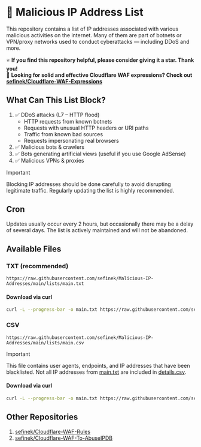# 📃 Malicious IP Address List
This repository contains a list of IP addresses associated with various malicious activities on the internet.
Many of them are part of botnets or VPN/proxy networks used to conduct cyberattacks — including DDoS and more.

⭐ **If you find this repository helpful, please consider giving it a star. Thank you!**  
📄 **Looking for solid and effective Cloudflare WAF expressions? Check out [sefinek/Cloudflare-WAF-Expressions](https://github.com/sefinek/Cloudflare-WAF-Expressions)**


## What Can This List Block?
1. ✅ DDoS attacks (L7 – HTTP flood)
    - HTTP requests from known botnets
    - Requests with unusual HTTP headers or URI paths
    - Traffic from known bad sources
    - Requests impersonating real browsers
2. ✅ Malicious bots & crawlers
3. ✅ Bots generating artificial views (useful if you use Google AdSense)
4. ✅ Malicious VPNs & proxies

> [!IMPORTANT]  
> Blocking IP addresses should be done carefully to avoid disrupting legitimate traffic. Regularly updating the list is highly recommended.


## Cron
Updates usually occur every 2 hours, but occasionally there may be a delay of several days. The list is actively maintained and will not be abandoned.


## Available Files
### TXT (recommended)
```text
https://raw.githubusercontent.com/sefinek/Malicious-IP-Addresses/main/lists/main.txt
```

#### Download via curl
```bash
curl -L --progress-bar -o main.txt https://raw.githubusercontent.com/sefinek/Malicious-IP-Addresses/main/lists/main.txt
```

### CSV
```text
https://raw.githubusercontent.com/sefinek/Malicious-IP-Addresses/main/lists/main.csv
```

> [!IMPORTANT]  
> This file contains user agents, endpoints, and IP addresses that have been blacklisted.
> Not all IP addresses from [main.txt](lists/main.txt) are included in [details.csv](lists/details.csv).

#### Download via curl
```bash
curl -L --progress-bar -o main.txt https://raw.githubusercontent.com/sefinek/Malicious-IP-Addresses/main/lists/details.csv
```


## Other Repositories
1. [sefinek/Cloudflare-WAF-Rules](https://github.com/sefinek/Cloudflare-WAF-Rules)
2. [sefinek/Cloudflare-WAF-To-AbuseIPDB](https://github.com/sefinek/Cloudflare-WAF-To-AbuseIPDB)